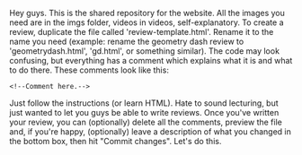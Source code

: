 Hey guys.
This is the shared repository for the website. All the images you need are in the imgs folder, videos in videos, self-explanatory.
To create a review, duplicate the file called 'review-template.html'. Rename it to the name you need (example: rename the geometry dash review to 'geometrydash.html', 'gd.html', or something similar).
The code may look confusing, but everything has a comment which explains what it is and what to do there. These comments look like this:
```
<!--Comment here.-->
```
Just follow the instructions (or learn HTML). Hate to sound lecturing, but just wanted to let you guys be able to write reviews.
Once you've written your review, you can (optionally) delete all the comments, preview the file and, if you're happy, (optionally) leave a description of what you changed in the bottom box, then hit "Commit changes".
Let's do this.
